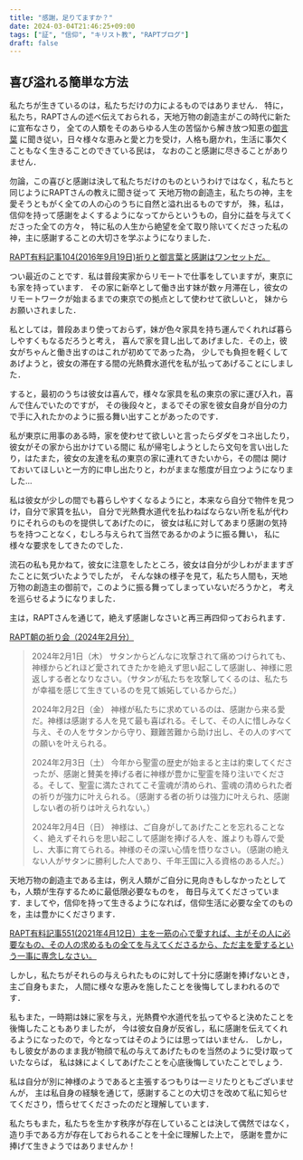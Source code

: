 ```yaml
---
title: "感謝，足りてますか？"
date: 2024-03-04T21:46:25+09:00
tags: ["証", "信仰", "キリスト教", "RAPTブログ"]
draft: false
---
```


## 喜び溢れる簡単な方法
私たちが生きているのは，私たちだけの力によるものではありません．
特に，私たち，RAPTさんの述べ伝えておられる，天地万物の創造主がこの時代に新たに宣布なさり，
全ての人類をそのあらゆる人生の苦悩から解き放つ知恵の[御言葉](https://rapt-neo.com/?page_id=30947)
に聞き従い，日々様々な恵みと愛と力を受け，人格も磨かれ，生活に事欠くこともなく生きることのできている民は，
なおのこと感謝に尽きることがありません．

勿論，この喜びと感謝は決して私たちだけのものというわけではなく，私たちと同じようにRAPTさんの教えに聞き従って
天地万物の創造主，私たちの神，主を愛そうともがく全ての人の心のうちに自然と溢れ出るものですが，
殊，私は，信仰を持って感謝をよくするようになってからというもの，自分に益を与えてくださった全ての方々，
特に私の人生から絶望を全て取り除いてくださった私の神，主に感謝することの大切さを学ぶようになりました．

[RAPT有料記事104(2016年9月19日)祈りと御言葉と感謝はワンセットだ。](https://rapt-neo.com/?p=40225)

つい最近のことです．私は普段実家からリモートで仕事をしていますが，東京にも家を持っています．
その家に新卒として働き出す妹が数ヶ月滞在し，彼女のリモートワークが始まるまでの東京での拠点として使わせて欲しいと，
妹からお願いされました．

私としては，普段あまり使っておらず，妹が色々家具を持ち運んでくれれば暮らしやすくもなるだろうと考え，
喜んで家を貸し出してあげました．その上，彼女がちゃんと働き出すのはこれが初めてであった為，
少しでも負担を軽くしてあげようと，彼女の滞在する間の光熱費水道代を私が払ってあげることにしました．

すると，最初のうちは彼女は喜んで，様々な家具を私の東京の家に運び入れ，喜んで住んでいたのですが，
その後段々と，まるでその家を彼女自身が自分の力で手に入れたかのように振る舞い出すことがあったのです．

私が東京に用事のある時，家を使わせて欲しいと言ったらダダをコネ出したり，彼女がその家から出かけている間に
私が帰宅しようとしたら文句を言い出したり，はたまた，彼女の友達を私の東京の家に連れてきたいから，その間は
開けておいてほしいと一方的に申し出たりと，わがままな態度が目立つようになりました...

私は彼女が少しの間でも暮らしやすくなるようにと，本来なら自分で物件を見つけ，自分で家賃を払い，
自分で光熱費水道代を払わねばならない所を私が代わりにそれらのものを提供してあげたのに，
彼女は私に対してあまり感謝の気持ちを持つことなく，むしろ与えられて当然であるかのように振る舞い，
私に様々な要求をしてきたのでした．

流石の私も見かねて，彼女に注意をしたところ，彼女は自分が少しわがまますぎたことに気づいたようでしたが，
そんな妹の様子を見て，私たち人間も，天地万物の創造主の御前で，このように振る舞ってしまっていないだろうかと，
考えを巡らせるようになりました．

主は，RAPTさんを通じて，絶えず感謝しなさいと再三再四仰っておられます．

[RAPT朝の祈り会（2024年2月分）](https://rapt-neo.com/?page_id=59316)
>
> 2024年2月1日（木）
サタンからどんなに攻撃されて痛めつけられても、神様からどれほど愛されてきたかを絶えず思い起こして感謝し、神様に恩返しする者となりなさい。（サタンが私たちを攻撃してくるのは、私たちが幸福を感じて生きているのを見て嫉妬しているからだ。）
>
> 2024年2月2日（金）
神様が私たちに求めているのは、感謝から来る愛だ。神様は感謝する人を見て最も喜ばれる。そして、その人に惜しみなく与え、その人をサタンから守り、艱難苦難から助け出し、その人のすべての願いを叶えられる。 
>
>
> 2024年2月3日（土）
今年から聖霊の歴史が始まると主は約束してくださったが、感謝と賛美を捧げる者に神様が豊かに聖霊を降り注いでくださる。そして、聖霊に満たされてこそ霊魂が清められ、霊魂の清められた者の祈りが強力に叶えられる。（感謝する者の祈りは強力に叶えられ、感謝しない者の祈りは叶えられない。）
>
> 2024年2月4日（日）
神様は、ご自身がしてあげたことを忘れることなく、絶えずそれらを思い起こして感謝を捧げる人を、誰よりも尊んで愛し、大事に育てられる。神様のその深い心情を悟りなさい。（感謝の絶えない人がサタンに勝利した人であり、千年王国に入る資格のある人だ。）
>

天地万物の創造主である主は，例え人類がご自分に見向きもしなかったとしても，人類が生存するために最低限必要なものを，
毎日与えてくださっています．ましてや，信仰を持って生きるようになれば，信仰生活に必要な全てのものを，主は豊かにくださります．

[RAPT有料記事551(2021年4月12日）主を一筋の心で愛すれば、主がその人に必要なもの、その人の求めるもの全てを与えてくださるから、ただ主を愛するという一事に専念しなさい。](https://rapt-neo.com/?p=54777)

しかし，私たちがそれらの与えられたものに対して十分に感謝を捧げないとき，主ご自身もまた，
人間に様々な恵みを施したことを後悔してしまわれるのです．

私もまた，一時期は妹に家を与え，光熱費や水道代を払ってやると決めたことを後悔したこともありましたが，
今は彼女自身が反省し，私に感謝を伝えてくれるようになったので，今となってはそのようには思ってはいません．
しかし，もし彼女があのまま我が物顔で私の与えてあげたものを当然のように受け取っていたならば，
私は妹によくしてあげたことを心底後悔していたことでしょう．

私は自分が別に神様のようであると主張するつもりは一ミリたりともございませんが，
主は私自身の経験を通じて，感謝することの大切さを改めて私に知らせてくださり，悟らせてくださったのだと理解しています．

私たちもまた，私たちを生かす秩序が存在していることは決して偶然ではなく，造り手である方が存在しておられることを十全に理解した上で，
感謝を豊かに捧げて生きようではありませんか！
